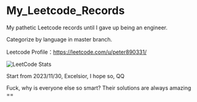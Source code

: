 # My_Leetcode_Records
My pathetic Leetcode records until I gave up being an engineer.

Categorize by language in master branch.

Leetcode Profile：https://leetcode.com/u/peter890331/

![LeetCode Stats](https://leetcard.jacoblin.cool/peter890331?theme=wtf&font=Bai%20Jamjuree&ext=activity)

Start from 2023/11/30, Excelsior, I hope so, QQ

Fuck, why is everyone else so smart? Their solutions are always amazing ==
